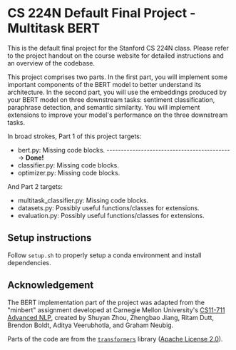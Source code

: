 # CS 224N Default Final Project - Multitask BERT

This is the default final project for the Stanford CS 224N class. Please refer to the project handout on the course website for detailed instructions and an overview of the codebase.

This project comprises two parts. In the first part, you will implement some important components of the BERT model to better understand its architecture. 
In the second part, you will use the embeddings produced by your BERT model on three downstream tasks: sentiment classification, paraphrase detection, and semantic similarity. You will implement extensions to improve your model's performance on the three downstream tasks.

In broad strokes, Part 1 of this project targets:
* bert.py: Missing code blocks. --------------------------------------------> **Done!**
* classifier.py: Missing code blocks.
* optimizer.py: Missing code blocks.

And Part 2 targets:
* multitask_classifier.py: Missing code blocks.
* datasets.py: Possibly useful functions/classes for extensions.
* evaluation.py: Possibly useful functions/classes for extensions.

## Setup instructions

Follow `setup.sh` to properly setup a conda environment and install dependencies.

## Acknowledgement

The BERT implementation part of the project was adapted from the "minbert" assignment developed at Carnegie Mellon University's [CS11-711 Advanced NLP](http://phontron.com/class/anlp2021/index.html),
created by Shuyan Zhou, Zhengbao Jiang, Ritam Dutt, Brendon Boldt, Aditya Veerubhotla, and Graham Neubig.

Parts of the code are from the [`transformers`](https://github.com/huggingface/transformers) library ([Apache License 2.0](./LICENSE)).
